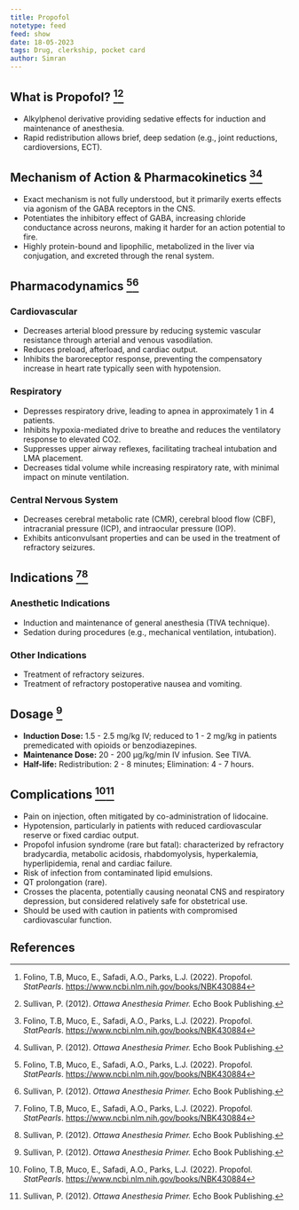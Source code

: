 ```yaml
---
title: Propofol
notetype: feed
feed: show
date: 18-05-2023
tags: Drug, clerkship, pocket card 
author: Simran
---
```


## What is Propofol? [^1][^2]
- Alkylphenol derivative providing sedative effects for induction and maintenance of anesthesia.
- Rapid redistribution allows brief, deep sedation (e.g., joint reductions, cardioversions, ECT).

## Mechanism of Action & Pharmacokinetics [^1][^2]
- Exact mechanism is not fully understood, but it primarily exerts effects via agonism of the GABA receptors in the CNS.
- Potentiates the inhibitory effect of GABA, increasing chloride conductance across neurons, making it harder for an action potential to fire.
- Highly protein-bound and lipophilic, metabolized in the liver via conjugation, and excreted through the renal system.

## Pharmacodynamics [^1][^2]
### Cardiovascular
- Decreases arterial blood pressure by reducing systemic vascular resistance through arterial and venous vasodilation.
- Reduces preload, afterload, and cardiac output.
- Inhibits the baroreceptor response, preventing the compensatory increase in heart rate typically seen with hypotension.

### Respiratory
- Depresses respiratory drive, leading to apnea in approximately 1 in 4 patients.
- Inhibits hypoxia-mediated drive to breathe and reduces the ventilatory response to elevated CO2.
- Suppresses upper airway reflexes, facilitating tracheal intubation and LMA placement.
- Decreases tidal volume while increasing respiratory rate, with minimal impact on minute ventilation.

### Central Nervous System
- Decreases cerebral metabolic rate (CMR), cerebral blood flow (CBF), intracranial pressure (ICP), and intraocular pressure (IOP).
- Exhibits anticonvulsant properties and can be used in the treatment of refractory seizures.

## Indications [^1][^2]
### Anesthetic Indications
- Induction and maintenance of general anesthesia (TIVA technique).
- Sedation during procedures (e.g., mechanical ventilation, intubation).

### Other Indications
- Treatment of refractory seizures.
- Treatment of refractory postoperative nausea and vomiting.

## Dosage [^2]
- **Induction Dose:** 1.5 - 2.5 mg/kg IV; reduced to 1 - 2 mg/kg in patients premedicated with opioids or benzodiazepines.
- **Maintenance Dose:** 20 - 200 µg/kg/min IV infusion. See TIVA.
- **Half-life:** Redistribution: 2 - 8 minutes; Elimination: 4 - 7 hours.

## Complications [^1][^2]
- Pain on injection, often mitigated by co-administration of lidocaine.
- Hypotension, particularly in patients with reduced cardiovascular reserve or fixed cardiac output.
- Propofol infusion syndrome (rare but fatal): characterized by refractory bradycardia, metabolic acidosis, rhabdomyolysis, hyperkalemia, hyperlipidemia, renal and cardiac failure.
- Risk of infection from contaminated lipid emulsions.
- QT prolongation (rare).
- Crosses the placenta, potentially causing neonatal CNS and respiratory depression, but considered relatively safe for obstetrical use.
- Should be used with caution in patients with compromised cardiovascular function.

## References
[^1]: Folino, T.B, Muco, E., Safadi, A.O., Parks, L.J. (2022). Propofol. *StatPearls*. https://www.ncbi.nlm.nih.gov/books/NBK430884
[^2]: Sullivan, P. (2012). *Ottawa Anesthesia Primer.* Echo Book Publishing.
